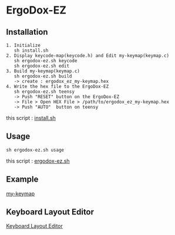 # ErgoDox-EZ

## Installation

    1. Initialize
       sh install.sh
    2. Display keycode-map(keycode.h) and Edit my-keymap(keymap.c)
       sh ergodox-ez.sh keycode
       sh ergodox-ez.sh edit
    3. Build my-keymap(keymap.c)
       sh ergodox-ez.sh build
       -> create : ergodox_ez_my-keymap.hex
    4. Write the hex file to the ErgoDox-EZ
       sh ergodox-ez.sh teensy
       -> Push "RESET" button on the ErgoDox-EZ
       -> File > Open HEX File > /path/to/ergodox_ez_my-keymap.hex
       -> Push "AUTO"  button on teensy

this script : [install.sh](https://github.com/ghsable/dotfiles/blob/master/bin/ergodox-ez/install.sh)

## Usage

    sh ergodox-ez.sh usage

this script : [ergodox-ez.sh](https://github.com/ghsable/dotfiles/blob/master/bin/ergodox-ez/ergodox-ez.sh)

## Example

[my-keymap](https://github.com/ghsable/dotfiles/blob/master/bin/ergodox-ez/my-keymap/README.md)

## Keyboard Layout Editor

[Keyboard Layout Editor](http://www.keyboard-layout-editor.com/)
